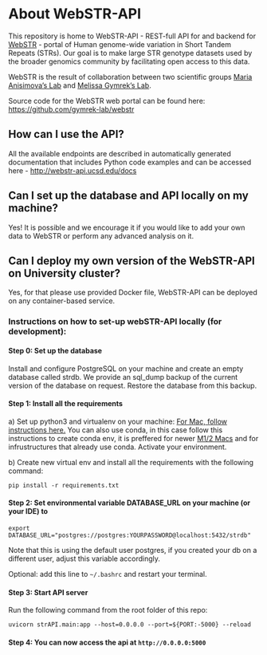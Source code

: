 # About WebSTR-API

This repository is home to WebSTR-API - REST-full API for and backend for [WebSTR](http://webstr.ucsd.edu/) - portal of Human genome-wide variation in Short Tandem Repeats (STRs).
Our goal is to make large STR genotype datasets used by the broader genomics community by facilitating open access to this data. 

WebSTR is the result of collaboration between two scientific groups [Maria Anisimova’s Lab](https://github.com/acg-team) and [Melissa Gymrek’s Lab](https://github.com/gymrek-lab).

Source code for the WebSTR web portal can be found here: https://github.com/gymrek-lab/webstr

## How can I use the API? 

All the available endpoints are described in automatically generated documentation that includes Python code examples and can be accessed here - http://webstr-api.ucsd.edu/docs

## Can I set up the database and API locally on my machine?

Yes! It is possible and we encourage it if you would like to add your own data to WebSTR or perform any advanced analysis on it. 

## Can I deploy my own version of the WebSTR-API on University cluster?

Yes, for that please use provided Docker file, WebSTR-API can be deployed on any container-based service. 

### Instructions on how to set-up webSTR-API locally (for development): 

#### Step 0: Set up the database
 Install and configure PostgreSQL on your machine and create an empty database called strdb. We provide an sql_dump backup of the current version of the database on request. Restore the database from this backup. 
 
#### Step 1: Install all the requirements

a) Set up python3 and virtualenv on your machine:
[For Mac, follow instructions here.](https://gist.github.com/pandafulmanda/730a9355e088a9970b18275cb9eadef3)
You can also use conda, in this case follow this instructions to create conda env, it is preffered for newer [M1/2 Macs](https://towardsdatascience.com/how-to-manage-conda-environments-on-an-apple-silicon-m1-mac-1e29cb3bad12) and for infrustructures that already use conda. 
Activate your environment.
 
b) Create new virtual env and install all the requirements with the following command:

`pip install -r requirements.txt`

 
#### Step 2: Set environmental variable DATABASE_URL on your machine (or your IDE) to 

`export DATABASE_URL="postgres://postgres:YOURPASSWORD@localhost:5432/strdb"`

Note that this is using the default user postgres, if you created your db on a different user, adjust this variable accordingly. 

Optional: add this line to `~/.bashrc` and restart your terminal. 

#### Step 3: Start API server

Run the following command from the root folder of this repo: 

`uvicorn strAPI.main:app --host=0.0.0.0 --port=${PORT:-5000} --reload`

#### Step 4: You can now access the api at `http://0.0.0.0:5000` 
